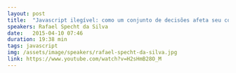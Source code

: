 ```yaml
---
layout: post
title:  "Javascript ilegível: como um conjunto de decisões afeta seu código"
speakers: Rafael Specht da Silva
date:   2015-04-10 07:46
duration: 19:38 min
tags: javascript
img: /assets/image/speakers/rafael-specht-da-silva.jpg
link: https://www.youtube.com/watch?v=H2sHmB28O_M
---
```


